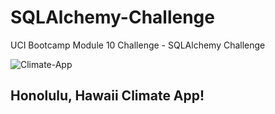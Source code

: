 # SQLAlchemy-Challenge
UCI Bootcamp Module 10 Challenge - SQLAlchemy Challenge

![Climate-App](https://github.com/Adykey79/sqlalchemy-challenge/assets/149746353/ea4a4a5b-da3e-41d2-8696-17472baafafa)

## Honolulu, Hawaii Climate App!



